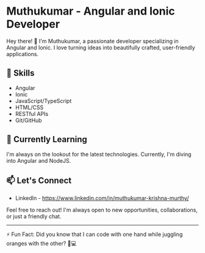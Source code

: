 # Muthukumar - Angular and Ionic Developer

Hey there! 👋 I'm Muthukumar, a passionate developer specializing in Angular and Ionic. I love turning ideas into beautifully crafted, user-friendly applications.

## 🔧 Skills

- Angular
- Ionic
- JavaScript/TypeScript
- HTML/CSS
- RESTful APIs
- Git/GitHub

## 🌱 Currently Learning

I'm always on the lookout for the latest technologies. Currently, I'm diving into Angular and NodeJS.

## 📫 Let's Connect

- LinkedIn - https://www.linkedin.com/in/muthukumar-krishna-murthy/


Feel free to reach out! I'm always open to new opportunities, collaborations, or just a friendly chat.

---

⚡ Fun Fact: Did you know that I can code with one hand while juggling oranges with the other? 🍊💻

<!---
Muthukumarkrishnamurthy/Muthukumarkrishnamurthy is a ✨ special ✨ repository because its `README.md` (this file) appears on your GitHub profile.
You can click the Preview link to take a look at your changes.
--->
